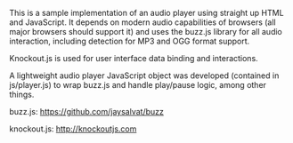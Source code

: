 This is a sample implementation of an audio player using straight up
HTML and JavaScript. It depends on modern audio capabilities of 
browsers (all major browsers should support it) and uses the buzz.js
library for all audio interaction, including detection for MP3
and OGG format support.

Knockout.js is used for user interface data binding and interactions.

A lightweight audio player JavaScript object was developed (contained
in js/player.js) to wrap buzz.js and handle play/pause logic, among
other things.

buzz.js:
https://github.com/jaysalvat/buzz

knockout.js:
http://knockoutjs.com


